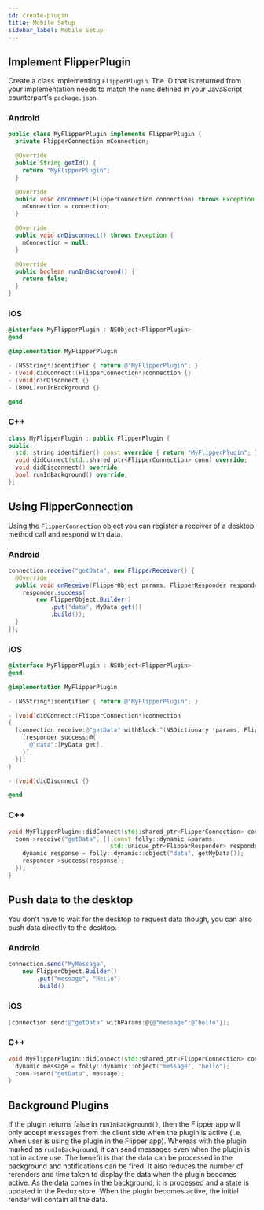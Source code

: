 ```yaml
---
id: create-plugin
title: Mobile Setup
sidebar_label: Mobile Setup
---
```


## Implement FlipperPlugin

Create a class implementing `FlipperPlugin`. The ID that is returned from your implementation needs to match the `name` defined in your JavaScript counterpart's `package.json`.

### Android

```java
public class MyFlipperPlugin implements FlipperPlugin {
  private FlipperConnection mConnection;

  @Override
  public String getId() {
    return "MyFlipperPlugin";
  }

  @Override
  public void onConnect(FlipperConnection connection) throws Exception {
    mConnection = connection;
  }

  @Override
  public void onDisconnect() throws Exception {
    mConnection = null;
  }

  @Override
  public boolean runInBackground() {
  	return false;
  }
}
```

### iOS

```objective-c
@interface MyFlipperPlugin : NSObject<FlipperPlugin>
@end

@implementation MyFlipperPlugin

- (NSString*)identifier { return @"MyFlipperPlugin"; }
- (void)didConnect:(FlipperConnection*)connection {}
- (void)didDisonnect {}
- (BOOL)runInBackground {}

@end
```

### C++

```c++
class MyFlipperPlugin : public FlipperPlugin {
public:
  std::string identifier() const override { return "MyFlipperPlugin"; }
  void didConnect(std::shared_ptr<FlipperConnection> conn) override;
  void didDisconnect() override;
  bool runInBackground() override;
};
```

## Using FlipperConnection

Using the `FlipperConnection` object you can register a receiver of a desktop method call and respond with data.

### Android

```java
connection.receive("getData", new FlipperReceiver() {
  @Override
  public void onReceive(FlipperObject params, FlipperResponder responder) throws Exception {
    responder.success(
        new FlipperObject.Builder()
            .put("data", MyData.get())
            .build());
  }
});
```

### iOS

```objective-c
@interface MyFlipperPlugin : NSObject<FlipperPlugin>
@end

@implementation MyFlipperPlugin

- (NSString*)identifier { return @"MyFlipperPlugin"; }

- (void)didConnect:(FlipperConnection*)connection
{
  [connection receive:@"getData" withBlock:^(NSDictionary *params, FlipperResponder *responder) {
    [responder success:@{
      @"data":[MyData get],
    }];
  }];
}

- (void)didDisonnect {}

@end
```

### C++

```c++
void MyFlipperPlugin::didConnect(std::shared_ptr<FlipperConnection> conn) {
  conn->receive("getData", [](const folly::dynamic &params,
                             std::unique_ptr<FlipperResponder> responder) {
    dynamic response = folly::dynamic::object("data", getMyData());
    responder->success(response);
  });
}
```

## Push data to the desktop

You don't have to wait for the desktop to request data though, you can also push data directly to the desktop.

### Android

```java
connection.send("MyMessage",
    new FlipperObject.Builder()
        .put("message", "Hello")
        .build()
```

### iOS

```objective-c
[connection send:@"getData" withParams:@{@"message":@"hello"}];
```

### C++

```c++
void MyFlipperPlugin::didConnect(std::shared_ptr<FlipperConnection> conn) {
  dynamic message = folly::dynamic::object("message", "hello");
  conn->send("getData", message);
}
```

## Background Plugins

If the plugin returns false in `runInBackground()`, then the Flipper app will only accept messages from the client side when the plugin is active (i.e. when user is using the plugin in the Flipper app). Whereas with the plugin marked as `runInBackground`, it can send messages even when the plugin is not in active use. The benefit is that the data can be processed in the background and notifications can be fired. It also reduces the number of rerenders and time taken to display the data when the plugin becomes active. As the data comes in the background, it is processed and a state is updated in the Redux store. When the plugin becomes active, the initial render will contain all the data.
